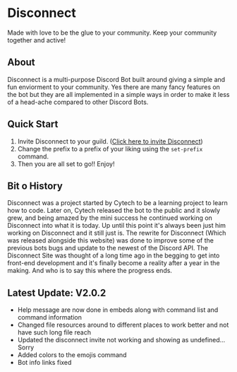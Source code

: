 # Disconnect
Made with love to be the glue to your community. Keep your community together and active!

## About  
Disconnect is a multi-purpose Discord Bot built around giving a simple and fun enviorment to your community. Yes there are many fancy features on the bot but they are all implemented in a simple ways in order to make it less of a head-ache compared to other Discord Bots.

## Quick Start 
1. Invite Disconnect to your guild. ([Click here to invite Disconnect](https://disconnectbot.com/invite.html))
2. Change the prefix to a prefix of your liking using the `set-prefix` command.
3. Then you are all set to go!! Enjoy!

## Bit o History
Disconnect was a project started by Cytech to be a learning project to learn how to code. Later on, Cytech released the bot to the public and it slowly grew, and being amazed by the mini success he continued working on Disconnect into what it is today. Up until this point it's always been just him working on Disconnect and it still just is. The rewrite for Disconnect (Which was released alongside this website) was done to improve some of the previous bots bugs and update to the newest of the Discord API. The Disconnect Site was thought of a long time ago in the begging to get into front-end development and it's finally become a reality after a year in the making. And who is to say this where the progress ends.

## Latest Update: V2.0.2
- Help message are now done in embeds along with command list and command information
- Changed file resources around to different places to work better and not have such long file reach
- Updated the disconnect invite not working and showing as undefined... Sorry
- Added colors to the emojis command
- Bot info links fixed
